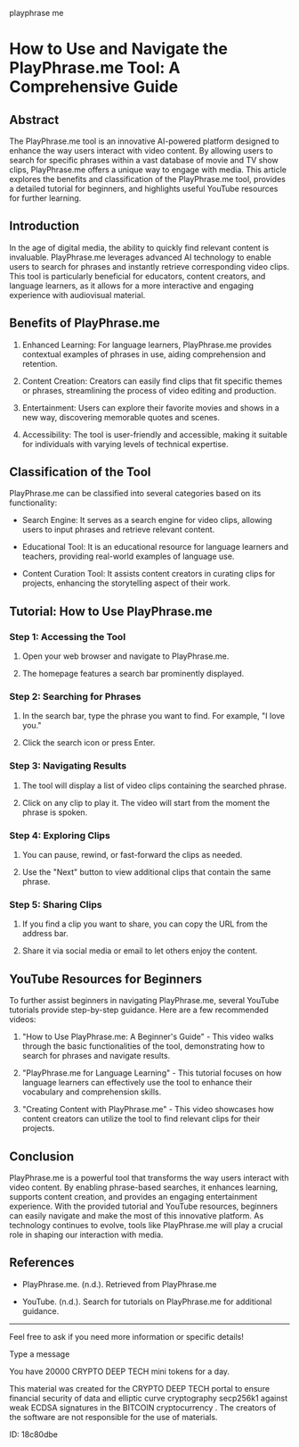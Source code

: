 playphrase me
# How to Use and Navigate the PlayPhrase.me Tool: A Comprehensive Guide



## Abstract



The PlayPhrase.me tool is an innovative AI-powered platform designed to enhance the way users interact with video content. By allowing users to search for specific phrases within a vast database of movie and TV show clips, PlayPhrase.me offers a unique way to engage with media. This article explores the benefits and classification of the PlayPhrase.me tool, provides a detailed tutorial for beginners, and highlights useful YouTube resources for further learning.



## Introduction



In the age of digital media, the ability to quickly find relevant content is invaluable. PlayPhrase.me leverages advanced AI technology to enable users to search for phrases and instantly retrieve corresponding video clips. This tool is particularly beneficial for educators, content creators, and language learners, as it allows for a more interactive and engaging experience with audiovisual material.



## Benefits of PlayPhrase.me



1. Enhanced Learning: For language learners, PlayPhrase.me provides contextual examples of phrases in use, aiding comprehension and retention.

2. Content Creation: Creators can easily find clips that fit specific themes or phrases, streamlining the process of video editing and production.

3. Entertainment: Users can explore their favorite movies and shows in a new way, discovering memorable quotes and scenes.

4. Accessibility: The tool is user-friendly and accessible, making it suitable for individuals with varying levels of technical expertise.



## Classification of the Tool



PlayPhrase.me can be classified into several categories based on its functionality:



- Search Engine: It serves as a search engine for video clips, allowing users to input phrases and retrieve relevant content.

- Educational Tool: It is an educational resource for language learners and teachers, providing real-world examples of language use.

- Content Curation Tool: It assists content creators in curating clips for projects, enhancing the storytelling aspect of their work.



## Tutorial: How to Use PlayPhrase.me



### Step 1: Accessing the Tool



1. Open your web browser and navigate to PlayPhrase.me.

2. The homepage features a search bar prominently displayed.



### Step 2: Searching for Phrases



1. In the search bar, type the phrase you want to find. For example, "I love you."

2. Click the search icon or press Enter.



### Step 3: Navigating Results



1. The tool will display a list of video clips containing the searched phrase.

2. Click on any clip to play it. The video will start from the moment the phrase is spoken.



### Step 4: Exploring Clips



1. You can pause, rewind, or fast-forward the clips as needed.

2. Use the "Next" button to view additional clips that contain the same phrase.



### Step 5: Sharing Clips



1. If you find a clip you want to share, you can copy the URL from the address bar.

2. Share it via social media or email to let others enjoy the content.



## YouTube Resources for Beginners



To further assist beginners in navigating PlayPhrase.me, several YouTube tutorials provide step-by-step guidance. Here are a few recommended videos:



1. "How to Use PlayPhrase.me: A Beginner's Guide" - This video walks through the basic functionalities of the tool, demonstrating how to search for phrases and navigate results.

2. "PlayPhrase.me for Language Learning" - This tutorial focuses on how language learners can effectively use the tool to enhance their vocabulary and comprehension skills.

3. "Creating Content with PlayPhrase.me" - This video showcases how content creators can utilize the tool to find relevant clips for their projects.



## Conclusion



PlayPhrase.me is a powerful tool that transforms the way users interact with video content. By enabling phrase-based searches, it enhances learning, supports content creation, and provides an engaging entertainment experience. With the provided tutorial and YouTube resources, beginners can easily navigate and make the most of this innovative platform. As technology continues to evolve, tools like PlayPhrase.me will play a crucial role in shaping our interaction with media.



## References



- PlayPhrase.me. (n.d.). Retrieved from PlayPhrase.me

- YouTube. (n.d.). Search for tutorials on PlayPhrase.me for additional guidance.



---



Feel free to ask if you need more information or specific details!



Type a message

You have 20000 CRYPTO DEEP TECH mini tokens for a day.


This material was created for the  CRYPTO DEEP TECH portal  to ensure financial security of data and elliptic curve cryptography  secp256k1 against weak ECDSA  signatures   in the  BITCOIN cryptocurrency . The creators of the software are not responsible for the use of materials.

 ID: 18c80dbe
